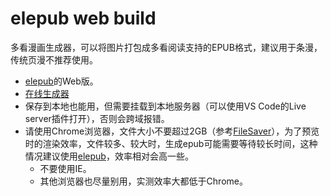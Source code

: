 # elepub web build

多看漫画生成器，可以将图片打包成多看阅读支持的EPUB格式，建议用于条漫，传统页漫不推荐使用。

- [elepub](https://github.com/taiyuuki/elepub)的Web版。
- [在线生成器](https://taiyuuki.github.io/elepub-web-build/)
- 保存到本地也能用，但需要挂载到本地服务器（可以使用VS Code的Live server插件打开），否则会跨域报错。
- 请使用Chrome浏览器，文件大小不要超过2GB（参考[FileSaver](https://github.com/eligrey/FileSaver.js)），为了预览时的渲染效率，文件较多、较大时，生成epub可能需要等待较长时间，这种情况建议使用[elepub](https://github.com/taiyuuki/elepub)，效率相对会高一些。
  - 不要使用IE。
  - 其他浏览器也尽量别用，实测效率大都低于Chrome。

